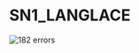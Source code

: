 # SN1_LANGLACE

![182 errors](https://lesjoiesducode.fr/wp-content/uploads/2020/01/wuo7rr8uxp641.jpg)
